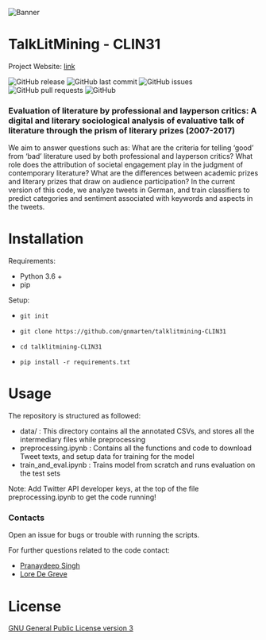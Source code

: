<!-- Add banner here -->
![Banner](https://www.talklitmining.ugent.be/wp-content/uploads/2021/06/vlcsnap-error192_statements.png)

# TalkLitMining - CLIN31

Project Website: [link](https://www.talklitmining.ugent.be)

<!-- Add buttons here -->

![GitHub release](https://img.shields.io/badge/release-1.0.0-orange)
![GitHub last commit](https://img.shields.io/github/last-commit/gnmarten/talklitmining-CLIN31)
![GitHub issues](https://img.shields.io/github/issues-raw/gnmarten/talklitmining-CLIN31)
![GitHub pull requests](https://img.shields.io/github/issues-pr/gnmarten/talklitmining-CLIN31)
![GitHub](https://img.shields.io/github/license/gnmarten/talklitmining-CLIN31)

<!-- Describe your project in brief -->

### Evaluation of literature by professional and layperson critics: A digital and literary sociological analysis of evaluative talk of literature through the prism of literary prizes (2007-2017) ###
We aim to answer questions such as: What are the criteria for telling ‘good’ from ‘bad’ literature used by both professional and layperson critics? What role does the attribution of societal engagement play in the judgment of contemporary literature? What are the differences between academic prizes and literary prizes that draw on audience participation?
In the current version of this code, we analyze tweets in German, and train classifiers to predict categories and sentiment associated with keywords and aspects in the tweets. 

# Installation

Requirements:

* Python 3.6 + 
* pip

Setup: 

* ```git init```

* ```git clone https://github.com/gnmarten/talklitmining-CLIN31```

* ```cd talklitmining-CLIN31```

* ```pip install -r requirements.txt```

# Usage

The repository is structured as followed:

* data/ : This directory contains all the annotated CSVs, and stores all the intermediary files while preprocessing
* preprocessing.ipynb : Contains all the functions and code to download Tweet texts, and setup data for training for the model
* train_and_eval.ipynb : Trains model from scratch and runs evaluation on the test sets

Note: Add Twitter API developer keys, at the top of the file preprocessing.ipynb to get the code running!

### Contacts

Open an issue for bugs or trouble with running the scripts.

For further questions related to the code contact:

* [Pranaydeep Singh](mailto:pranaydeep.singh@ugent.be)
* [Lore De Greve](mailto:lore.degreve@ugent.be)

# License

[GNU General Public License version 3](https://opensource.org/licenses/GPL-3.0)

